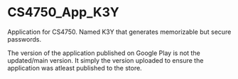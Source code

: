 # CS4750_App_K3Y
Application for CS4750. Named K3Y that generates memorizable but secure passwords.

The version of the application published on Google Play is not the updated/main version. It simply the version uploaded to ensure the application was atleast published to the store.

